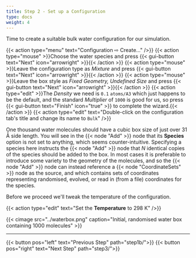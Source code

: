 ```yaml
---
title: Step 2 - Set up a Configuration
type: docs
weight: 4
---
```



Time to create a suitable bulk water configuration for our simulation.

{{< action type="menu" text="Configuration &#8680; Create..." />}}
{{< action type="mouse" >}}Choose the water species and press {{< gui-button text="Next" icon="arrowright" >}}{{< /action >}}
{{< action type="mouse" >}}Leave the configuration type as _Mixture_ and press {{< gui-button text="Next" icon="arrowright" >}}{{< /action >}}
{{< action type="mouse" >}}Leave the box style as _Fixed Geometry, Undefined Size_ and press {{< gui-button text="Next" icon="arrowright" >}}{{< /action >}}
{{< action type="edit" >}}The _Density_ we need is `0.1` `atoms/A3` which just happens to be the default, and the standard _Multiplier_ of `1000` is good for us, so press {{< gui-button text="Finish" icon="true" >}} to complete the wizard.{{< /action >}}
{{< action type="edit" text="Double-click on the configuration tab's title and change its name to `Bulk`" />}}


One thousand water molecules should have a cubic box size of just over 31 &#8491; side length. You will see in the {{< node "Add" >}} node that its **Species** option is not set to anything, which seems counter-intuitive. Specifying a species here instructs the {{< node "Add" >}} node that $N$ identical copies of the species should be added to the box. In most cases it is preferable to introduce some variety to the geometry of the molecules, and so the {{< node "Add" >}} node can instead reference a {{< node "CoordinateSets" >}} node as the source, and which contains sets of coordinates representing randomised, evolved, or read in (from a file) coordinates for the species.

Before we proceed we'll tweak the temperature of the configuration.

{{< action type="edit" text="Set the **Temperature** to 298 K" />}}

{{< cimage src="../waterbox.png" caption="Initial, randomised water box containing 1000 molecules" >}}

* * *
{{< button pos="left" text="Previous Step" path="step1b/">}}
{{< button pos="right" text="Next Step" path="step3/">}}
